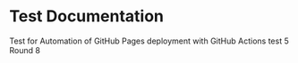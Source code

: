 # Test Documentation

Test for Automation of GitHub Pages deployment with GitHub Actions
test 5  
Round 8  
 



